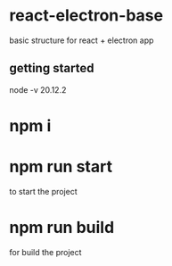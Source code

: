 
# react-electron-base

basic structure for react + electron app

## getting started

node -v 20.12.2

# npm i

# npm run start

to start the project

# npm run build

for build the project




